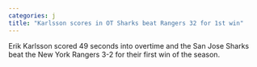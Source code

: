 ```yaml
---
categories: j
title: "Karlsson scores in OT Sharks beat Rangers 32 for 1st win"
---
```

Erik Karlsson scored 49 seconds into overtime and the San Jose Sharks beat the New York Rangers 3-2 for their first win of the season.